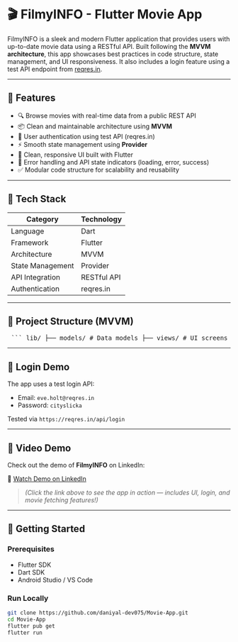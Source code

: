 # 🎬 FilmyINFO - Flutter Movie App

FilmyINFO is a sleek and modern Flutter application that provides users with up-to-date movie data using a RESTful API. Built following the **MVVM architecture**, this app showcases best practices in code structure, state management, and UI responsiveness. It also includes a login feature using a test API endpoint from [reqres.in](https://reqres.in).

---

## 🚀 Features

- 🔍 Browse movies with real-time data from a public REST API
- 📦 Clean and maintainable architecture using **MVVM**
- 🔐 User authentication using test API (reqres.in)
- ⚡ Smooth state management using **Provider**
- 🎨 Clean, responsive UI built with Flutter
- 🔁 Error handling and API state indicators (loading, error, success)
- ✅ Modular code structure for scalability and reusability

---

## 🧰 Tech Stack

| Category        | Technology     |
|----------------|----------------|
| Language        | Dart           |
| Framework       | Flutter        |
| Architecture    | MVVM           |
| State Management| Provider       |
| API Integration | RESTful API    |
| Authentication | reqres.in      |

---

## 📂 Project Structure (MVVM)
<pre> ``` lib/ ├── models/ # Data models ├── views/ # UI screens ├── viewmodels/ # Business logic and state management ├── data/ # API calls and network logic ├── res/ # Reusable UI components ├── utils/ # Helper functions/constants └── main.dart # Entry point ``` </pre>


---

## 🔐 Login Demo

The app uses a test login API:
- Email: `eve.holt@reqres.in`
- Password: `cityslicka`

Tested via `https://reqres.in/api/login`

---

## 🎥 Video Demo

Check out the demo of **FilmyINFO** on LinkedIn:

🔗 [Watch Demo on LinkedIn](https://www.linkedin.com/posts/muhammad-daniyal-b11942366_flutterdev-dartlang-mobileappdevelopment-activity-7330579735497822209-0u2_?utm_source=share&utm_medium=member_android&rcm=ACoAAFroY70Bsc4WEY_PzNwsOjcoGkIDPhjNaCY)

> *(Click the link above to see the app in action — includes UI, login, and movie fetching features!)*


---

## 🧪 Getting Started

### Prerequisites
- Flutter SDK
- Dart SDK
- Android Studio / VS Code

### Run Locally

```bash
git clone https://github.com/daniyal-dev075/Movie-App.git
cd Movie-App
flutter pub get
flutter run
